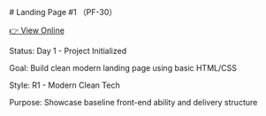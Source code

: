 \# Landing Page #1 （PF-30）

[👉 View Online](https://vanta-zjm.github.io/landing-page-01/)

Status: Day 1 - Project Initialized  

Goal: Build clean modern landing page using basic HTML/CSS  

Style: R1 - Modern Clean Tech  

Purpose: Showcase baseline front-end ability and delivery structure


